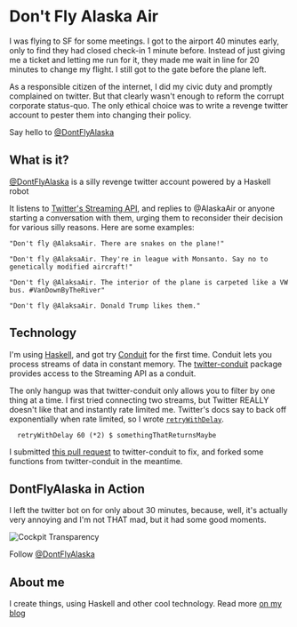 Don't Fly Alaska Air
====================

I was flying to SF for some meetings. I got to the airport 40 minutes early, only to find they had closed check-in 1 minute before. Instead of just giving me a ticket and letting me run for it, they made me wait in line for 20 minutes to change my flight. I still got to the gate before the plane left.

As a responsible citizen of the internet, I did my civic duty and promptly complained on twitter. But that clearly wasn't enough to reform the corrupt corporate status-quo. The only ethical choice was to write a revenge twitter account to pester them into changing their policy.

Say hello to [@DontFlyAlaska](http://twitter.com/DontFlyAlaska)

What is it?
------------

[@DontFlyAlaska](http://twitter.com/DontFlyAlaksa) is a silly revenge twitter account powered by a Haskell robot

It listens to [Twitter's Streaming API](https://dev.twitter.com/streaming/reference/post/statuses/filter), and replies to @AlaskaAir or anyone starting a conversation with them, urging them to reconsider their decision for various silly reasons. Here are some examples:

    "Don't fly @AlaksaAir. There are snakes on the plane!"

    "Don't fly @AlaksaAir. They're in league with Monsanto. Say no to genetically modified aircraft!"

    "Don't fly @AlaksaAir. The interior of the plane is carpeted like a VW bus. #VanDownByTheRiver"

    "Don't fly @AlaksaAir. Donald Trump likes them."

Technology
----------

I'm using [Haskell](https://www.haskell.org/), and got try [Conduit](https://www.schoolofhaskell.com/school/to-infinity-and-beyond/pick-of-the-week/conduit-overview) for the first time. Conduit lets you process streams of data in constant memory. The [twitter-conduit](https://hackage.haskell.org/package/twitter-conduit-0.1.1.1/docs/Web-Twitter-Conduit.html) package provides access to the Streaming API as a conduit.

The only hangup was that twitter-conduit only allows you to filter by one thing at a time. I first tried connecting two streams, but Twitter REALLY doesn't like that and instantly rate limited me. Twitter's docs say to back off exponentially when rate limited, so I wrote [`retryWithDelay`](https://github.com/seanhess/dont-fly-alaska-air/blob/master/Main.hs#L124).

      retryWithDelay 60 (*2) $ somethingThatReturnsMaybe

I submitted [this pull request](https://github.com/himura/twitter-conduit/pull/41) to twitter-conduit to fix, and forked some functions from twitter-conduit in the meantime.

DontFlyAlaska in Action
------------------------

I left the twitter bot on for only about 30 minutes, because, well, it's actually very annoying and I'm not THAT mad, but it had some good moments.

![Cockpit Transparency](http://imgur.com/wfudmr1.png)

Follow [@DontFlyAlaska](http://twitter.com/DontFlyAlaska)

About me
--------

I create things, using Haskell and other cool technology. Read more [on my blog](http://seanhess.github.io)








